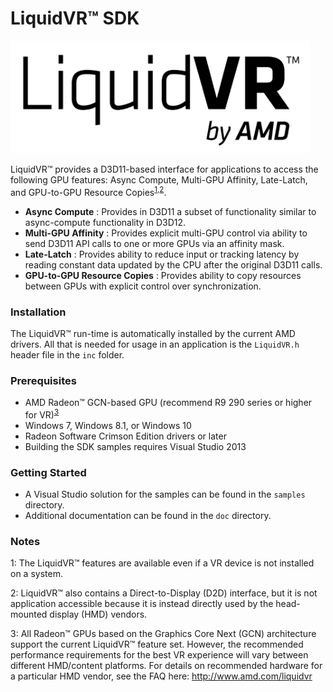 # LiquidVR&trade; SDK
<img src="doc/liquidvr-logo-black.png" width="480" height="180" />

LiquidVR&trade; provides a D3D11-based interface for applications to access the following GPU features: Async Compute, Multi-GPU Affinity, Late-Latch, and GPU-to-GPU Resource Copies<sup>[1](#liquidvr-footnote1),[2](#liquidvr-footnote2)</sup>. 

* **Async Compute** : Provides in D3D11 a subset of functionality similar to async-compute functionality in D3D12.
* **Multi-GPU Affinity** : Provides explicit multi-GPU control via ability to send D3D11 API calls to one or more GPUs via an affinity mask.
* **Late-Latch** : Provides ability to reduce input or tracking latency by reading constant data updated by the CPU after the original D3D11 calls.
* **GPU-to-GPU Resource Copies** : Provides ability to copy resources between GPUs with explicit control over synchronization.

### Installation
The LiquidVR&trade; run-time is automatically installed by the current AMD drivers. All that is needed for usage in an application is the `LiquidVR.h` header file in the `inc` folder.

### Prerequisites
* AMD Radeon&trade; GCN-based GPU (recommend R9 290 series or higher for VR)<sup>[3](#liquidvr-footnote3)</sup>
* Windows 7, Windows 8.1, or Windows 10
* Radeon Software Crimson Edition drivers or later
* Building the SDK samples requires Visual Studio 2013

### Getting Started
* A Visual Studio solution for the samples can be found in the `samples` directory.
* Additional documentation can be found in the `doc` directory.

### Notes
<a name="liquidvr-footnote1">1</a>: The LiquidVR&trade; features are available even if a VR device is not installed on a system.

<a name="liquidvr-footnote2">2</a>: LiquidVR&trade; also contains a Direct-to-Display (D2D) interface, but it is not application accessible because it is instead directly used by the head-mounted display (HMD) vendors.

<a name="liquidvr-footnote3">3</a>: All Radeon&trade; GPUs based on the Graphics Core Next (GCN) architecture support the current LiquidVR&trade; feature set. However, the recommended performance requirements for the best VR experience will vary between different HMD/content platforms. For details on recommended hardware for a particular HMD vendor, see the FAQ here: http://www.amd.com/liquidvr
